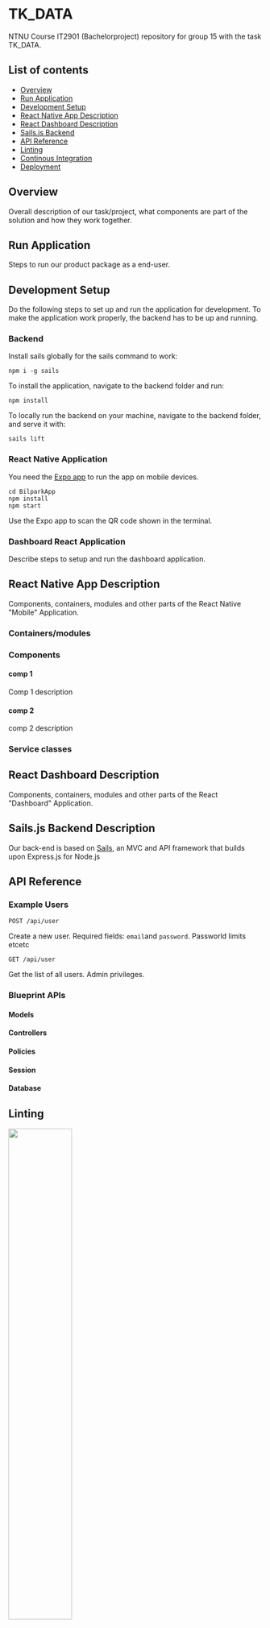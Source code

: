 # TK_DATA

NTNU Course IT2901 (Bachelorproject) repository for group 15 with the task TK_DATA.

## List of contents
* [Overview](#overview)
* [Run Application](#run-application)
* [Development Setup](#development-setup)
* [React Native App Description](#react-native-app-description)
* [React Dashboard Description](#react-dashboard-description)
* [Sails.js Backend](#sails.js-backend-description)
* [API Reference](#api-reference)
* [Linting](#linting)
* [Continous Integration](#continous-integration)
* [Deployment](#deployment)

## Overview
Overall description of our task/project, what components are part of the solution and how they work together.

## Run Application
Steps to run our product package as a end-user.

## Development Setup
Do the following steps to set up and run the application for development. To make the application work properly, the backend has to be up and running.
### Backend
Install sails globally for the sails command to work:
```
npm i -g sails
```
To install the application, navigate to the backend folder and run:
```
npm install
```
To locally run the backend on your machine, navigate to the backend folder, and serve it with:
```
sails lift
```

### React Native Application
You need the [Expo app](https://expo.io) to run the app on mobile devices.
```
cd BilparkApp
npm install
npm start
```
Use the Expo app to scan the QR code shown in the terminal.

### Dashboard React Application
Describe steps to setup and run the dashboard application.



## React Native App Description
Components, containers, modules and other parts of the React Native "Mobile" Application.

### Containers/modules

### Components
#### comp 1
Comp 1 description
#### comp 2
comp 2 description
### Service classes

## React Dashboard Description
Components, containers, modules and other parts of the React "Dashboard" Application.

## Sails.js Backend Description
Our back-end is based on [Sails](https://sailsjs.com/), an MVC and API framework that builds upon Express.js for Node.js

## API Reference
### Example Users
```
POST /api/user
```
Create a new user. Required fields: `email`and `password`.
Passworld limits etcetc
```
GET /api/user
```
Get the list of all users. Admin privileges.

### Blueprint APIs
#### Models
#### Controllers
#### Policies
#### Session
#### Database

## Linting
<img
src="https://es6.io/images/eslint.png"
width="50%" height="auto">

We use [ESLint]() to ensure code standards. The rules are defined in [Backend/.eslintrc](Backend/.eslintrc) and [BilparkApp/.eslintrc](BilparkApp/.eslintrc).

For setup: Install "linter" and "linter-eslint" in Atom. For other text editors, search for similar solutions.


## Continous Integration
<img src="https://travis-ci.com/images/logos/TravisCI-Full-Color.png" width="50%" height="auto">

We use [Travis CI](https://travis-ci.org/), a tool for Continuous Integration, to run our tests and upload code coverage reports to [codecov.io](https://codecov.io/).

Travis is activated on the repository and project/language specific settings are specified in the [.travis.yml](.travis.yml).

## Deployement
Additional notes about how to deploy this on a system.

## Authors
* **Christian Nyvoll** - *Team Leader* - [Git](https://github.com/Chr1stian) - [LinkedIn](https://www.linkedin.com/in/christiannyvoll/)
* **Emil Schrøder** - *Social Leader* - [Git](https://github.com/emilps) - [LinkedIn](https://www.linkedin.com/in/emil-schroder/)
* **Erling Ihlen** - *Test Leader* - [Git](https://github.com/)
* **Henrik Liodden** - *Nothing* - [Git](https://github.com/)
* **Kristiane Westgård** - *Agile Leader* - [Git](https://github.com/) - [LinkedIn](https://www.linkedin.com/in/kristianeaw/)
* **Øystein Hammersland** - *Lead Designer* - [Git](https://github.com/) - [LinkedIn](https://www.linkedin.com/in/%C3%B8ystein-hammersland-a9698772/)
